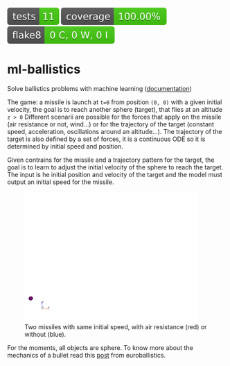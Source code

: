 [![Tests Status](badges/tests-badge.svg?dummy=8484744)](https://louis-pujol.github.io/ml-ballistics/reports/junit/report.html?sort=result) [![Coverage Status](badges/coverage-badge.svg?dummy=8484744)](https://louis-pujol.github.io/ml-ballistics/reports/coverage/htmlcov/index.html) [![Flake8 Status](badges/flake8-badge.svg?dummy=8484744)](https://louis-pujol.github.io/ml-ballistics/reports/flake8/index.html)

# ml-ballistics
Solve ballistics problems with machine learning ([documentation](https://louis-pujol.github.io/ml-ballistics/))

The game: a missile is launch at `t=0` from position `(0, 0)` with a given initial velocity, the goal is to reach another sphere (target), that flies at an altitude `z > 0` Different scenarii are possible for the forces that apply on the missile (air resistance or not, wind...) or for the trajectory of the target (constant speed, acceleration, oscillations around an altitude...). The trajectory of the target is also defined by a set of forces, it is a continuous ODE so it is determined by initial speed and position.

Given contrains for the missile and a trajectory pattern for the target, the goal is to learn to adjust the initial velocity of the sphere to reach the target. The input is he initial position and velocity of the target and the model must output an initial speed for the missile.

<p style="text-align: center;">
  <figure>
    <img height=300 src="examples/drag.gif" alt="Drag" />
    <figcaption>Two missiles with same initial speed, with air resistance (red) or without (blue).</figcaption>
  </figure>
</p>


For the moments, all objects are sphere. To know more about the mechanics of a bullet read this [post](https://euroballistics.org/lois_balistiques_Eng.htm#balexterieure) from euroballistics.
